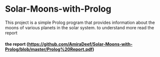 # Solar-Moons-with-Prolog
This project is a simple Prolog program that provides information about the moons of various planets in the solar system. 
to understand more read the report 
#### the report (https://github.com/AmiraDeef/Solar-Moons-with-Prolog/blob/master/Prolog%20Report.pdf)
